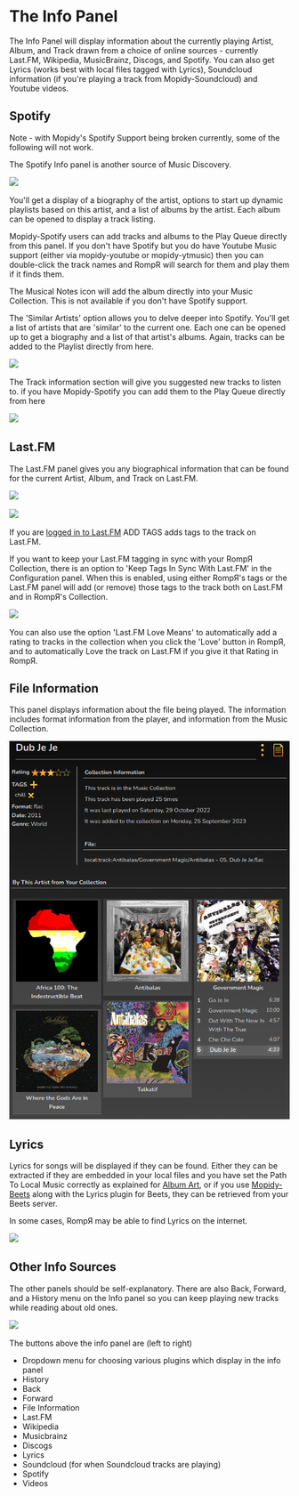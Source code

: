 # The Info Panel

The Info Panel will display information about the currently playing Artist, Album, and Track drawn from a choice of online sources - currently Last.FM, Wikipedia, MusicBrainz, Discogs, and Spotify. You can also get Lyrics (works best with local files tagged with Lyrics), Soundcloud information (if you're playing a track from Mopidy-Soundcloud) and Youtube videos.

## Spotify

Note - with Mopidy's Spotify Support being broken currently, some of the following will not work.

The Spotify Info panel is another source of Music Discovery.

![](images/infopanel1.png)

You'll get a display of a biography of the artist, options to start up dynamic playlists based on this artist,
and a list of albums by the artist. Each album can be opened to display a track listing.

Mopidy-Spotify users can add tracks and albums to the Play Queue directly from this panel. If you don't have Spotify but you do have Youtube Music support
(either via mopidy-youtube or mopidy-ytmusic) then you can double-click the track names and RompR will search for them and play them if it finds them.

The Musical Notes icon will add the album directly into your Music Collection. This is not available if you don't have Spotify support.

The 'Similar Artists' option allows you to delve deeper into Spotify. You'll get a list of artists that are 'similar' to the current one. Each one can be opened up to get a biography and a list of that artist's albums. Again, tracks can be added to the Playlist directly from here.

![](images/infopanel2.png)

The Track information section will give you suggested new tracks to listen to. if you have Mopidy-Spotify you can add them to the Play Queue directly from here

![](images/spotifyinfo2.png)

## Last.FM

The Last.FM panel gives you any biographical information that can be found for the current Artist, Album, and Track on Last.FM.

![](images/infopanel3.png)

![](images/infopanel4.png)

If you are [logged in to Last.FM](/RompR/LastFM) ADD TAGS adds tags to the track on Last.FM.

If you want to keep your Last.FM tagging in sync with your RompЯ Collection, there is an option to 'Keep Tags In Sync With Last.FM' in the Configuration panel. When this is enabled, using either RompЯ's tags or the Last.FM panel will add (or remove) those tags to the track both on Last.FM and in RompЯ's Collection.

![](images/lfmsync.png)

You can also use the option 'Last.FM Love Means' to automatically add a rating to tracks in the collection when you click the 'Love' button in RompЯ, and to automatically Love the track on Last.FM if you give it that Rating in RompЯ.

## File Information

This panel displays information about the file being played. The information includes format information from the player, and information from the Music Collection.

![](images/trackinfo.png)

## Lyrics

Lyrics for songs will be displayed if they can be found. Either they can be extracted if they are embedded in your local files and you have set the Path To Local Music correctly as explained for [Album Art](/RompR/Album-Art-Manager#using-local-images), or if you use [Mopidy-Beets](/RompR/Rompr-And-Mopidy) along with the Lyrics plugin for Beets, they can be retrieved from your Beets server.

In some cases, RompЯ may be able to find Lyrics on the internet.

![](images/lyrics.png)

## Other Info Sources

The other panels should be self-explanatory. There are also Back, Forward, and a History menu on the Info panel so you can keep playing new tracks while reading about old ones.

![](images/infopanel5.png)

The buttons above the info panel are (left to right)

* Dropdown menu for choosing various plugins which display in the info panel
* History
* Back
* Forward
* File Information
* Last.FM
* Wikipedia
* Musicbrainz
* Discogs
* Lyrics
* Soundcloud (for when Soundcloud tracks are playing)
* Spotify
* Videos